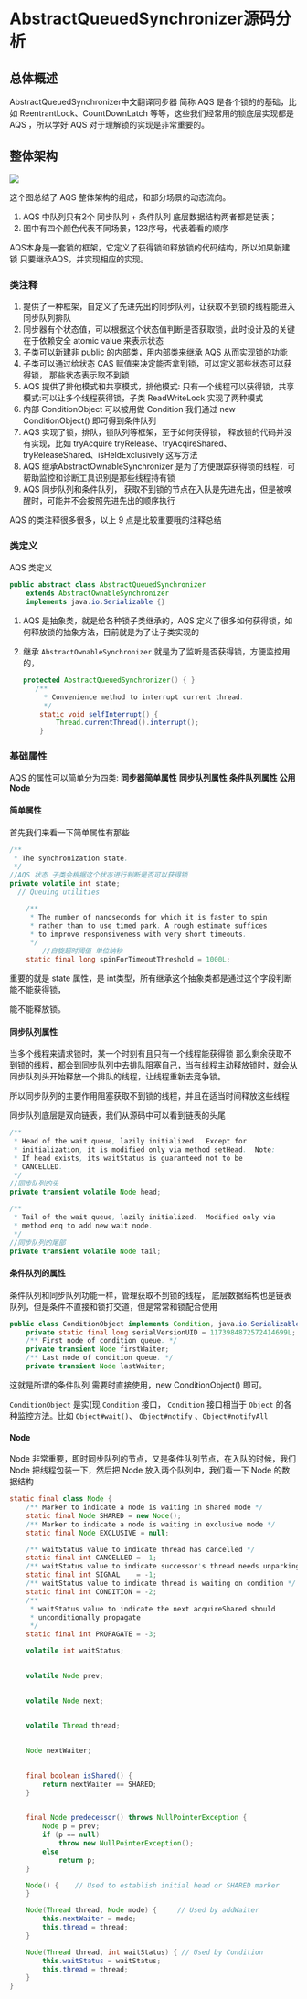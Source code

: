# AbstractQueuedSynchronizer源码分析

## 总体概述

AbstractQueuedSynchronizer中文翻译同步器 简称 AQS 是各个锁的的基础，比如 ReentrantLock、CountDownLatch 等等，这些我们经常用的锁底层实现都是 AQS ，所以学好 AQS 对于理解锁的实现是非常重要的。

## 整体架构

![](../image/WX20191224-161418.png)

这个图总结了 AQS 整体架构的组成，和部分场景的动态流向。

1. AQS 中队列只有2个 同步队列 + 条件队列 底层数据结构两者都是链表；
2. 图中有四个颜色代表不同场景，123序号，代表着看的顺序

AQS本身是一套锁的框架，它定义了获得锁和释放锁的代码结构，所以如果新建锁 只要继承AQS，并实现相应的实现。

### 类注释

1. 提供了一种框架，自定义了先进先出的同步队列，让获取不到锁的线程能进入同步队列排队
2. 同步器有个状态值，可以根据这个状态值判断是否获取锁，此时设计及的关键在于依赖安全 atomic value 来表示状态
3. 子类可以新建非 public 的内部类，用内部类来继承 AQS 从而实现锁的功能
4. 子类可以通过给状态 CAS 赋值来决定能否拿到锁，可以定义那些状态可以获得锁， 那些状态表示取不到锁
5. AQS 提供了排他模式和共享模式，排他模式: 只有一个线程可以获得锁，共享模式:可以让多个线程获得锁，子类 ReadWriteLock 实现了两种模式
6. 内部 ConditionObject 可以被用做 Condition 我们通过 new ConditionObject() 即可得到条件队列
7. AQS 实现了锁，排队，锁队列等框架，至于如何获得锁， 释放锁的代码并没有实现，比如 tryAcquire  tryRelease、tryAcqireShared、tryReleaseShared、isHeldExclusively 这写方法
8. AQS 继承AbstractOwnableSynchronizer 是为了方便跟踪获得锁的线程，可帮助监控和诊断工具识别是那些线程持有锁
9. AQS 同步队列和条件队列， 获取不到锁的节点在入队是先进先出，但是被唤醒时，可能并不会按照先进先出的顺序执行

AQS 的类注释很多很多，以上 9 点是比较重要哦的注释总结

### 类定义

AQS 类定义

```java
public abstract class AbstractQueuedSynchronizer
    extends AbstractOwnableSynchronizer
    implements java.io.Serializable {}
```

1. AQS 是抽象类，就是给各种锁子类继承的，AQS 定义了很多如何获得锁，如何释放锁的抽象方法，目前就是为了让子类实现的

2. 继承 `AbstractOwnableSynchronizer` 就是为了监听是否获得锁，方便监控用的，

   ```java
   protected AbstractQueuedSynchronizer() { }
      /**
        * Convenience method to interrupt current thread.
        */
       static void selfInterrupt() {
           Thread.currentThread().interrupt();
       }
   ```

### 基础属性

AQS 的属性可以简单分为四类: **同步器简单属性**  **同步队列属性**  **条件队列属性** **公用Node**

#### 简单属性

首先我们来看一下简单属性有那些

```java
/**
 * The synchronization state.
 */
//AQS 状态 子类会根据这个状态进行判断是否可以获得锁
private volatile int state;
  // Queuing utilities

    /**
     * The number of nanoseconds for which it is faster to spin
     * rather than to use timed park. A rough estimate suffices
     * to improve responsiveness with very short timeouts.
     */
		//自旋超时阈值 单位纳秒
    static final long spinForTimeoutThreshold = 1000L;
```

重要的就是 state 属性，是 int类型，所有继承这个抽象类都是通过这个字段判断能不能获得锁，

能不能释放锁。

#### 同步队列属性

当多个线程来请求锁时，某一个时刻有且只有一个线程能获得锁 那么剩余获取不到锁的线程，都会到同步队列中去排队阻塞自己，当有线程主动释放锁时，就会从同步队列头开始释放一个排队的线程，让线程重新去竞争锁。

所以同步队列的主要作用阻塞获取不到锁的线程，并且在适当时间释放这些线程

同步队列底层是双向链表，我们从源码中可以看到链表的头尾

```java
/**
 * Head of the wait queue, lazily initialized.  Except for
 * initialization, it is modified only via method setHead.  Note:
 * If head exists, its waitStatus is guaranteed not to be
 * CANCELLED.
 */
//同步队列的头
private transient volatile Node head;

/**
 * Tail of the wait queue, lazily initialized.  Modified only via
 * method enq to add new wait node.
 */
//同步队列的尾部
private transient volatile Node tail;
```

#### 条件队列的属性

条件队列和同步队列功能一样，管理获取不到锁的线程， 底层数据结构也是链表队列，但是条件不直接和锁打交道，但是常常和锁配合使用

```java
public class ConditionObject implements Condition, java.io.Serializable {
    private static final long serialVersionUID = 1173984872572414699L;
    /** First node of condition queue. */
    private transient Node firstWaiter;
    /** Last node of condition queue. */
    private transient Node lastWaiter;
```

这就是所谓的条件队列 需要时直接使用，new ConditionObject() 即可。

`ConditionObject` 是实(现 `Condition` 接口， `Condition` 接口相当于 `Object` 的各种监控方法。比如 `Object#wait()`、 `Object#notify` 、`Object#notifyAll` 

#### Node

Node  非常重要，即时同步队列的节点，又是条件队列节点，在入队的时候，我们 Node 把线程包装一下，然后把 Node 放入两个队列中，我们看一下 Node 的数据结构

```java
static final class Node {
    /** Marker to indicate a node is waiting in shared mode */
    static final Node SHARED = new Node();
    /** Marker to indicate a node is waiting in exclusive mode */
    static final Node EXCLUSIVE = null;

    /** waitStatus value to indicate thread has cancelled */
    static final int CANCELLED =  1;
    /** waitStatus value to indicate successor's thread needs unparking */
    static final int SIGNAL    = -1;
    /** waitStatus value to indicate thread is waiting on condition */
    static final int CONDITION = -2;
    /**
     * waitStatus value to indicate the next acquireShared should
     * unconditionally propagate
     */
    static final int PROPAGATE = -3;

    volatile int waitStatus;

    
    volatile Node prev;

  
    volatile Node next;

   
    volatile Thread thread;

   
    Node nextWaiter;

   
    final boolean isShared() {
        return nextWaiter == SHARED;
    }

   
    final Node predecessor() throws NullPointerException {
        Node p = prev;
        if (p == null)
            throw new NullPointerException();
        else
            return p;
    }

    Node() {    // Used to establish initial head or SHARED marker
    }

    Node(Thread thread, Node mode) {     // Used by addWaiter
        this.nextWaiter = mode;
        this.thread = thread;
    }

    Node(Thread thread, int waitStatus) { // Used by Condition
        this.waitStatus = waitStatus;
        this.thread = thread;
    }
}
```